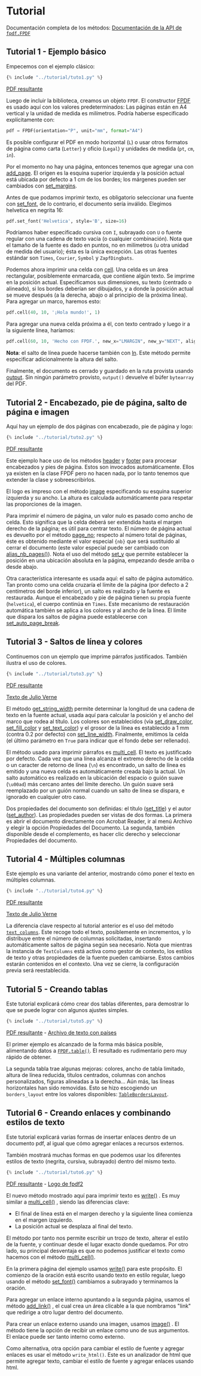 # Tutorial #

Documentación completa de los métodos: [Documentación de la API de `fpdf.FPDF`](https://py-pdf.github.io/fpdf2/fpdf/fpdf.html#fpdf.fpdf.FPDF)

## Tutorial 1 - Ejemplo básico ##

Empecemos con el ejemplo clásico: 

```python
{% include "../tutorial/tuto1.py" %}
```

[PDF resultante](https://github.com/py-pdf/fpdf2/raw/master/tutorial/tuto1.pdf)

Luego de incluir la biblioteca, creamos un objeto `FPDF`. El constructor 
[FPDF](https://py-pdf.github.io/fpdf2/fpdf/fpdf.html#fpdf.fpdf.FPDF) es usado aquí con los valores predeterminados: 
Las páginas están en A4 vertical y la unidad de medida es milímetros.
Podría haberse especificado explícitamente con: 

```python
pdf = FPDF(orientation="P", unit="mm", format="A4")
```

Es posible configurar el PDF en modo horizontal (`L`) o usar otros formatos de página 
como carta (`Letter`) y oficio (`Legal`) y unidades de medida (`pt`, `cm`, `in`).

Por el momento no hay una página, entonces tenemos que agregar una con 
[add_page](https://py-pdf.github.io/fpdf2/fpdf/fpdf.html#fpdf.fpdf.FPDF.add_page). El origen es la esquina superior izquierda y la 
posición actual está ubicada por defecto a 1 cm de los bordes; los márgenes pueden 
ser cambiados con [set_margins](https://py-pdf.github.io/fpdf2/fpdf/fpdf.html#fpdf.fpdf.FPDF.set_margins). 

Antes de que podamos imprimir texto, es obligatorio seleccionar una fuente con 
[set_font](https://py-pdf.github.io/fpdf2/fpdf/fpdf.html#fpdf.fpdf.FPDF.set_font), de lo contrario, el documento sería inválido. 
Elegimos helvetica en negrita 16: 

```python
pdf.set_font('Helvetica', style='B', size=16)
```

Podríamos haber especificado cursiva con `I`, subrayado con `U` o fuente regular 
con una cadena de texto vacía (o cualquier combinación). Nota que el tamaño de la fuente es dado en 
puntos, no en milímetros (u otra unidad de medida del usuario); ésta es la única excepción. 
Las otras fuentes estándar son `Times`, `Courier`, `Symbol` y `ZapfDingbats`. 

Podemos ahora imprimir una celda con [cell](https://py-pdf.github.io/fpdf2/fpdf/fpdf.html#fpdf.fpdf.FPDF.cell). Una celda es un área 
rectangular, posiblemente enmarcada, que contiene algún texto. Se imprime en la posición 
actual. Especificamos sus dimensiones, su texto (centrado o alineado), si los bordes 
deberían ser dibujados, y a donde la posición actual se mueve después (a la derecha, 
abajo o al principio de la próxima linea). Para agregar un marco, haremos esto: 

```python
pdf.cell(40, 10, '¡Hola mundo!', 1)
```

Para agregar una nueva celda próxima a él, con texto centrado y luego ir a la siguiente línea, 
haríamos: 

```python
pdf.cell(60, 10, 'Hecho con FPDF.', new_x="LMARGIN", new_y="NEXT", align='C')
```

**Nota**: el salto de línea puede hacerse también con [ln](https://py-pdf.github.io/fpdf2/fpdf/fpdf.html#fpdf.fpdf.FPDF.ln). Este 
método permite especificar adicionalmente la altura del salto. 

Finalmente, el documento es cerrado y guardado en la ruta provista usando 
[output](https://py-pdf.github.io/fpdf2/fpdf/fpdf.html#fpdf.fpdf.FPDF.output). Sin ningún parámetro provisto, `output()` 
devuelve el búfer `bytearray` del PDF.

## Tutorial 2 - Encabezado, pie de página, salto de página e imagen ##

Aquí hay un ejemplo de dos páginas con encabezado, pie de página y logo: 

```python
{% include "../tutorial/tuto2.py" %}
```

[PDF resultante](https://github.com/py-pdf/fpdf2/raw/master/tutorial/tuto2.pdf)

Este ejemplo hace uso de los métodos [header](https://py-pdf.github.io/fpdf2/fpdf/fpdf.html#fpdf.fpdf.FPDF.header) y 
[footer](https://py-pdf.github.io/fpdf2/fpdf/fpdf.html#fpdf.fpdf.FPDF.footer) para procesar encabezados y pies de página. Estos 
son invocados automáticamente. Ellos ya existen en la clase FPDF pero no hacen nada, 
por lo tanto tenemos que extender la clase y sobreescribirlos. 

El logo es impreso con el método [image](https://py-pdf.github.io/fpdf2/fpdf/fpdf.html#fpdf.fpdf.FPDF.image) especificando 
su esquina superior izquierda y su ancho. La altura es calculada automáticamente para 
respetar las proporciones de la imagen. 

Para imprimir el número de página, un valor nulo es pasado como ancho de celda. Esto significa 
que la celda deberá ser extendida hasta el margen derecho de la página; es útil para 
centrar texto. El número de página actual es devuelto por el método 
[page_no](https://py-pdf.github.io/fpdf2/fpdf/fpdf.html#fpdf.fpdf.FPDF.page_no); respecto 
al número total de páginas, éste es obtenido mediante el valor especial `{nb}` 
que será sustituido al cerrar el documento (este valor especial puede ser cambiado con 
[alias_nb_pages()](https://py-pdf.github.io/fpdf2/fpdf/fpdf.html#fpdf.fpdf.FPDF.alias_nb_pages)). 
Nota el uso del método [set_y](https://py-pdf.github.io/fpdf2/fpdf/fpdf.html#fpdf.fpdf.FPDF.set_y) que permite establecer 
la posición en una ubicación absoluta en la página, empezando desde arriba o desde 
abajo. 

Otra característica interesante es usada aquí: el salto de página automático. Tan pronto 
como una celda cruzaría el límite de la página (por defecto a 2 centímetros del borde 
inferior), un salto es realizado y la fuente es restaurada. Aunque el encabezado y 
pie de página tienen su propia fuente (`helvetica`), el cuerpo continúa en `Times`. 
Este mecanismo de restauración automática también se aplica a los colores y al ancho de la línea. 
El límite que dispara los saltos de página puede establecerse con 
[set_auto_page_break](https://py-pdf.github.io/fpdf2/fpdf/fpdf.html#fpdf.fpdf.FPDF.set_auto_page_break).


## Tutorial 3 - Saltos de línea y colores ##

Continuemos con un ejemplo que imprime párrafos justificados. También 
ilustra el uso de colores.

```python
{% include "../tutorial/tuto3.py" %}
```

[PDF resultante](https://github.com/py-pdf/fpdf2/raw/master/tutorial/tuto3.pdf)

[Texto de Julio Verne](https://github.com/py-pdf/fpdf2/raw/master/tutorial/20k_c1.txt)

El método [get_string_width](https://py-pdf.github.io/fpdf2/fpdf/fpdf.html#fpdf.fpdf.FPDF.get_string_width) permite determinar 
la longitud de una cadena de texto en la fuente actual, usada aquí para calcular la 
posición y el ancho del marco que rodea al título. Los colores son establecidos 
(vía [set_draw_color](https://py-pdf.github.io/fpdf2/fpdf/fpdf.html#fpdf.fpdf.FPDF.set_draw_color), 
[set_fill_color](https://py-pdf.github.io/fpdf2/fpdf/fpdf.html#fpdf.fpdf.FPDF.set_fill_color) y 
[set_text_color](https://py-pdf.github.io/fpdf2/fpdf/fpdf.html#fpdf.fpdf.FPDF.set_text_color)) y el grosor de la línea es establecido 
a 1 mm (contra 0.2 por defecto) con 
[set_line_width](https://py-pdf.github.io/fpdf2/fpdf/fpdf.html#fpdf.fpdf.FPDF.set_line_width). Finalmente, emitimos la celda (el 
último parámetro en `True` para indicar que el fondo debe ser rellenado). 

El método usado para imprimir párrafos es [multi_cell](https://py-pdf.github.io/fpdf2/fpdf/fpdf.html#fpdf.fpdf.FPDF.multi_cell). El texto es justificado por defecto. 
Cada vez que una línea alcanza el extremo derecho de la celda o un caracter de retorno de línea (`\n`) es encontrado, 
un salto de línea es emitido y una nueva celda es automáticamente creada bajo la actual. 
Un salto automático es realizado en la ubicación del espacio o guión suave (`\u00ad`) más cercano antes del límite derecho.
Un guión suave será reemplazado por un guión normal cuando un salto de línea se dispara, e ignorado en cualquier otro caso.

Dos propiedades del documento son definidas: el título 
([set_title](https://py-pdf.github.io/fpdf2/fpdf/fpdf.html#fpdf.fpdf.FPDF.set_title)) y el autor 
([set_author](https://py-pdf.github.io/fpdf2/fpdf/fpdf.html#fpdf.fpdf.FPDF.set_author)). Las propiedades pueden ser vistas de dos formas. 
La primera es abrir el documento directamente con Acrobat Reader, ir al menú Archivo 
y elegir la opción Propiedades del Documento. La segunda, también disponible desde el 
complemento, es hacer clic derecho y seleccionar Propiedades del documento.

## Tutorial 4 - Múltiples columnas ##

Este ejemplo es una variante del anterior, mostrando cómo poner el texto en múltiples columnas.

```python
{% include "../tutorial/tuto4.py" %}
```

[PDF resultante](https://github.com/py-pdf/fpdf2/raw/master/tutorial/tuto4.pdf)

[Texto de Julio Verne](https://github.com/py-pdf/fpdf2/raw/master/tutorial/20k_c1.txt)

La diferencia clave respecto al tutorial anterior es el uso del 
método [`text_columns`](https://py-pdf.github.io/fpdf2/fpdf/fpdf.html#fpdf.fpdf.FPDF.text_column). 
Este recoge todo el texto, posiblemente en incrementos, y lo distribuye entre el número de columnas solicitadas, insertando automáticamente saltos de página según sea necesario. Nota que mientras la instancia de `TextColumns` está activa como gestor de contexto, los estilos de texto y otras propiedades de la fuente pueden cambiarse. Estos cambios estarán contenidos en el contexto. Una vez se cierre, la configuración previa será reestablecida.


## Tutorial 5 - Creando tablas ##

Este tutorial explicará cómo crear dos tablas diferentes,
 para demostrar lo que se puede lograr con algunos ajustes simples.

```python
{% include "../tutorial/tuto5.py" %}
```

[PDF resultante](https://github.com/py-pdf/fpdf2/raw/master/tutorial/tuto5.pdf) -
[Archivo de texto con países](https://github.com/py-pdf/fpdf2/raw/master/tutorial/countries.txt)

El primer ejemplo es alcanzado de la forma más básica posible, alimentando datos a [`FPDF.table()`](https://py-pdf.github.io/fpdf2/Tables.html). El resultado es rudimentario pero muy rápido de obtener.

La segunda tabla trae algunas mejoras: colores, ancho de tabla limitado, altura de línea reducida,
 títulos centrados, columnas con anchos personalizados, figuras alineadas a la derecha...
 Aún más, las líneas horizontales han sido removidas.
 Esto se hizo escogiendo un `borders_layout` entre los valores disponibles:
 [`TableBordersLayout`](https://py-pdf.github.io/fpdf2/fpdf/enums.html#fpdf.enums.TableBordersLayout).

## Tutorial 6 - Creando enlaces y combinando estilos de texto ##

Este tutorial explicará varias formas de insertar enlaces dentro de un documento pdf, 
al igual que cómo agregar enlaces a recursos externos.

También mostrará muchas formas en que podemos usar los diferentes estilos de texto 
(negrita, cursiva, subrayado) dentro del mismo texto.

```python
{% include "../tutorial/tuto6.py" %}
```

[PDF resultante](https://github.com/py-pdf/fpdf2/raw/master/tutorial/tuto6.pdf) -
[Logo de fpdf2](https://py-pdf.github.io/fpdf2/fpdf2-logo.png)

El nuevo método mostrado aquí para imprimir texto es
 [write()](https://py-pdf.github.io/fpdf2/fpdf/fpdf.html#fpdf.fpdf.FPDF.write)
. Es muy similar a
 [multi_cell()](https://py-pdf.github.io/fpdf2/fpdf/fpdf.html#fpdf.fpdf.FPDF.multi_cell)
, siendo las diferencias clave:
 
 - El final de línea está en el margen derecho y la siguiente línea comienza en el margen
  izquierdo.
 - La posición actual se desplaza al final del texto.

El método por tanto nos permite escribir un trozo de texto, alterar el estilo de la fuente,
 y continuar desde el lugar exacto donde quedamos.
Por otro lado, su principal desventaja es que no podemos justificar el texto como
 hacemos con el
 método
 [multi_cell()](https://py-pdf.github.io/fpdf2/fpdf/fpdf.html#fpdf.fpdf.FPDF.multi_cell).

En la primera página del ejemplo usamos
 [write()](https://py-pdf.github.io/fpdf2/fpdf/fpdf.html#fpdf.fpdf.FPDF.write)
 para este propósito. El comienzo de la oración está escrito usando texto en estilo
 regular, luego usando el método
 [set_font()](https://py-pdf.github.io/fpdf2/fpdf/fpdf.html#fpdf.fpdf.FPDF.set_font)
 cambiamos a subrayado y terminamos la oración.

Para agregar un enlace interno apuntando a la segunda página, usamos el método
 [add_link()](https://py-pdf.github.io/fpdf2/fpdf/fpdf.html#fpdf.fpdf.FPDF.add_link)
, el cual crea un área clicable a la que nombramos "link" que redirige a
 otro lugar dentro del documento.

Para crear un enlace externo usando una imagen, usamos
 [image()](https://py-pdf.github.io/fpdf2/fpdf/fpdf.html#fpdf.fpdf.FPDF.image)
. El método tiene la
 opción de recibir un enlace como uno de sus argumentos. El enlace puede ser tanto interno
 como externo.

Como alternativa, otra opción para cambiar el estilo de fuente y agregar enlaces es
 usar el método `write_html()`. Este es un analizador de html que permite agregar texto,
 cambiar el estilo de fuente y agregar enlaces usando html.
